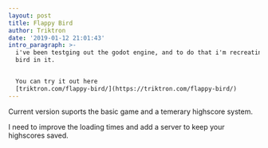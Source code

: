 ```yaml
---
layout: post
title: Flappy Bird
author: Triktron
date: '2019-01-12 21:01:43'
intro_paragraph: >-
  i've been testging out the godot engine, and to do that i'm recreating flappy
  bird in it.


  You can try it out here
  [triktron.com/flappy-bird/](https://triktron.com/flappy-bird/)
---
```

Current version suports the basic game and a temerary highscore system.

I need to improve the loading times and add a server to keep your highscores saved.
